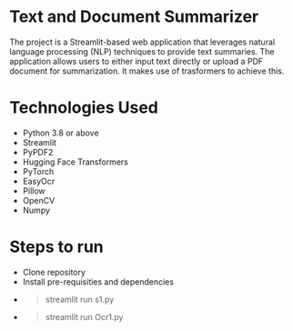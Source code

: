 
# Text and Document Summarizer 
The project is a Streamlit-based web application that leverages natural language processing (NLP) techniques to provide text summaries. The application allows users to either input text directly or upload a PDF document for summarization. It makes use of trasformers to achieve this.

# Technologies Used
* Python 3.8 or above
* Streamlit
* PyPDF2
* Hugging Face Transformers
* PyTorch
* EasyOcr
* Pillow
* OpenCV
* Numpy

# Steps to run
 * Clone repository
 * Install pre-requisities and dependencies
 * > streamlit run s1.py
 * > streamlit run Ocr1.py





